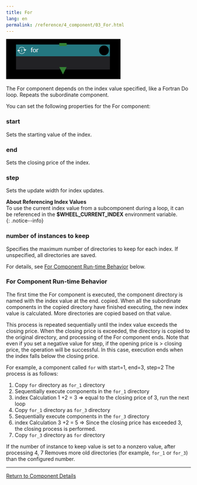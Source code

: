 ```yaml
---
title: For
lang: en
permalink: /reference/4_component/03_For.html
---
```


![img](./img/for.png "for")

The For component depends on the index value specified, like a Fortran Do loop.
Repeats the subordinate component.

You can set the following properties for the For component:

### start
Sets the starting value of the index.

### end
Sets the closing price of the index.

### step
Sets the update width for index updates.

__About Referencing Index Values__  
To use the current index value from a subcomponent during a loop, it can be referenced in the __$WHEEL_CURRENT_INDEX__ environment variable.  
{: .notice--info}

### number of instances to keep
Specifies the maximum number of directories to keep for each index.
If unspecified, all directories are saved.

For details, see [For Component Run-time Behavior](#for-component-run-time-behavior) below.

### For Component Run-time Behavior
The first time the For component is executed, the component directory is named with the index value at the end.
copied.
When all the subordinate components in the copied directory have finished executing, the new index value is calculated.
More directories are copied based on that value.

This process is repeated sequentially until the index value exceeds the closing price.
When the closing price is exceeded, the directory is copied to the original directory, and processing of the For component ends.
Note that even if you set a negative value for step, if the opening price is > closing price, the operation will be successful.
In this case, execution ends when the index falls below the closing price.


For example, a component called `for` with start=1, end=3, step=2
The process is as follows:

1. Copy `for` directory as `for_1` directory
2. Sequentially execute components in the `for_1` directory
3. index Calculation 1 +2 = 3  => equal to the closing price of 3, run the next loop
4. Copy `for_1` directory as `for_3` directory
5. Sequentially execute components in the `for_3` directory
6. index Calculation 3 +2 = 5  => Since the closing price has exceeded 3, the closing process is performed.
7. Copy `for_3` directory as `for` directory

If the number of instance to keep value is set to a nonzero value, after processing 4, 7
Removes more old directories (for example, `for_1` or `for_3`) than the configured number.

--------
[Return to Component Details]({{site.baseurl}}/reference/4_component/)
